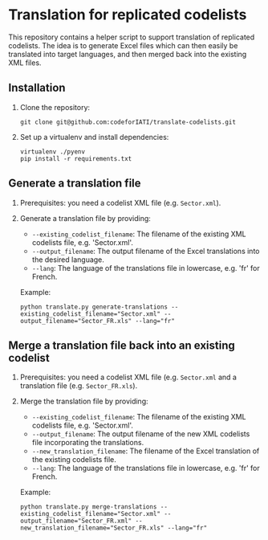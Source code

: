 # Translation for replicated codelists

This repository contains a helper script to support translation of replicated codelists. The idea is to generate Excel files which can then easily be translated into target languages, and then merged back into the existing XML files.

## Installation

1. Clone the repository:
   ```
   git clone git@github.com:codeforIATI/translate-codelists.git
   ```
2. Set up a virtualenv and install dependencies:
   ```
   virtualenv ./pyenv
   pip install -r requirements.txt
   ```

## Generate a translation file

1. Prerequisites: you need a codelist XML file (e.g. `Sector.xml`).
2. Generate a translation file by providing:
   * `--existing_codelist_filename`: The filename of the existing XML codelists file, e.g. 'Sector.xml'.
   * `--output_filename`: The output filename of the Excel translations into the desired language.
   * `--lang`: The language of the translations file in lowercase, e.g. 'fr' for French.

   Example:
   ```
   python translate.py generate-translations --existing_codelist_filename="Sector.xml" --output_filename="Sector_FR.xls" --lang="fr"
   ```

## Merge a translation file back into an existing codelist

1. Prerequisites: you need a codelist XML file (e.g. `Sector.xml` and a translation file (e.g. `Sector_FR.xls`).
2. Merge the translation file by providing:
   * `--existing_codelist_filename`: The filename of the existing XML codelists file, e.g. 'Sector.xml'.
   * `--output_filename`: The output filename of the new XML codelists file incorporating the translations.
   * `--new_translation_filename`: The filename of the Excel translation of the existing codelists file.
   * `--lang`: The language of the translations file in lowercase, e.g. 'fr' for French.

   Example:
   ```
   python translate.py merge-translations --existing_codelist_filename="Sector.xml" --output_filename="Sector_FR.xml" --new_translation_filename="Sector_FR.xls" --lang="fr"
   ```
